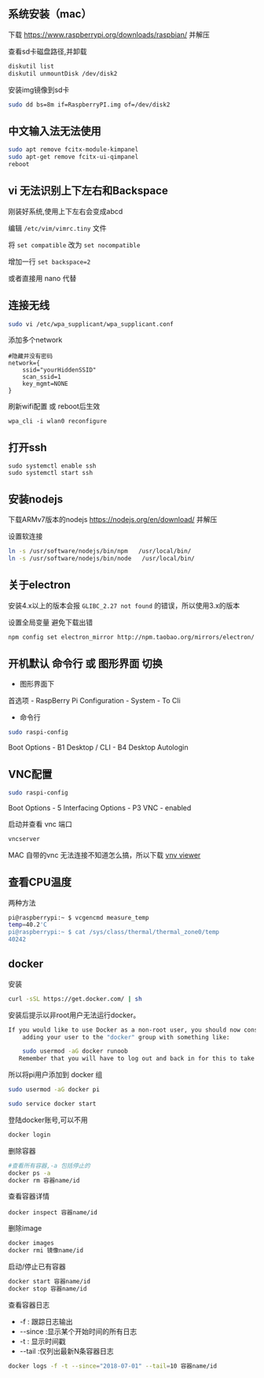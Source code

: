 ## 系统安装（mac）

下载 https://www.raspberrypi.org/downloads/raspbian/ 并解压

查看sd卡磁盘路径,并卸载
```bash
diskutil list
diskutil unmountDisk /dev/disk2
```

安装img镜像到sd卡
```bash
sudo dd bs=8m if=RaspberryPI.img of=/dev/disk2
```

## 中文输入法无法使用
```bash
sudo apt remove fcitx-module-kimpanel
sudo apt-get remove fcitx-ui-qimpanel
reboot
```

## vi 无法识别上下左右和Backspace 
刚装好系统,使用上下左右会变成abcd

编辑 `/etc/vim/vimrc.tiny` 文件

将 `set compatible` 改为 `set nocompatible`

增加一行 `set backspace=2`

或者直接用 nano 代替

## 连接无线
```bash
sudo vi /etc/wpa_supplicant/wpa_supplicant.conf
```
添加多个network

```
#隐藏并没有密码
network={
    ssid="yourHiddenSSID"
    scan_ssid=1
    key_mgmt=NONE
}
```
刷新wifi配置 或 reboot后生效
```
wpa_cli -i wlan0 reconfigure
```

## 打开ssh

```
sudo systemctl enable ssh
sudo systemctl start ssh
```

## 安装nodejs
下载ARMv7版本的nodejs https://nodejs.org/en/download/ 并解压

设置软连接
```bash
ln -s /usr/software/nodejs/bin/npm   /usr/local/bin/ 
ln -s /usr/software/nodejs/bin/node   /usr/local/bin/
```

## 关于electron
安装4.x以上的版本会报 `GLIBC_2.27 not found` 的错误，所以使用3.x的版本

设置全局变量 避免下载出错
```bash
npm config set electron_mirror http://npm.taobao.org/mirrors/electron/
```

## 开机默认 命令行 或 图形界面 切换

- 图形界面下

首选项 - RaspBerry Pi Configuration - System - To Cli

- 命令行
```bash
sudo raspi-config
```

Boot Options - B1 Desktop / CLI - B4 Desktop Autologin

## VNC配置
```bash
sudo raspi-config
```

Boot Options - 5 Interfacing Options - P3 VNC - enabled

启动并查看 vnc 端口
```bash
vncserver
```

MAC 自带的vnc 无法连接不知道怎么搞，所以下载 [vnv viewer](https://www.realvnc.com/en/connect/download/viewer/)

## 查看CPU温度
两种方法
```bash
pi@raspberrypi:~ $ vcgencmd measure_temp
temp=40.2'C
pi@raspberrypi:~ $ cat /sys/class/thermal/thermal_zone0/temp
40242
```

## docker 
安装
```bash
curl -sSL https://get.docker.com/ | sh
```
安装后提示以非root用户无法运行docker。
```bash
If you would like to use Docker as a non-root user, you should now consider
    adding your user to the "docker" group with something like:

    sudo usermod -aG docker runoob
   Remember that you will have to log out and back in for this to take effect! 
```

所以将pi用户添加到 docker 组
```bash
sudo usermod -aG docker pi
```



```bash
sudo service docker start
```

登陆docker账号,可以不用
```bash
docker login
```

删除容器
```bash
#查看所有容器,-a 包括停止的
docker ps -a
docker rm 容器name/id
```

查看容器详情
```
docker inspect 容器name/id
```

删除image
```bash
docker images
docker rmi 镜像name/id
```

启动/停止已有容器
```bash
docker start 容器name/id
docker stop 容器name/id
```

查看容器日志
* -f : 跟踪日志输出
* --since :显示某个开始时间的所有日志
* -t : 显示时间戳
* --tail :仅列出最新N条容器日志

```bash
docker logs -f -t --since="2018-07-01" --tail=10 容器name/id
```
